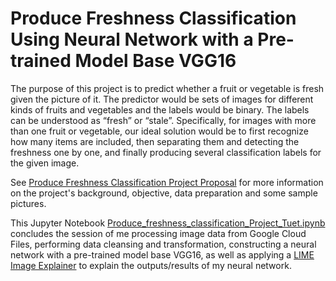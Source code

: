 # Produce Freshness Classification Using Neural Network with a Pre-trained Model Base VGG16

The purpose of this project is to predict whether a fruit or vegetable is fresh given the picture of it. The predictor would be sets of images for different kinds of fruits and vegetables and the labels would be binary. The labels can be understood as “fresh” or “stale”. Specifically, for images with more than one fruit or vegetable, our ideal solution would be to first recognize how many items are included, then separating them and detecting the freshness one by one, and finally producing several classification labels for the given image.

See [Produce Freshness Classification Project Proposal](https://github.com/tuetkwanwing/Produce-Freshness-Classification/blob/main/Produce%20Freshness%20Classification.pdf) for more information on the project's background, objective, data preparation and some sample pictures.

This Jupyter Notebook [Produce_freshness_classification_Project_Tuet.ipynb](https://github.com/tuetkwanwing/Produce-Freshness-Classification/blob/main/Produce_freshness_classification_Project_Tuet.ipynb) concludes the session of me processing image data from Google Cloud Files, performing data cleansing and transformation, constructing a neural network with a pre-trained model base VGG16, as well as applying a [LIME Image Explainer](https://lime-ml.readthedocs.io/en/latest/lime.html) to explain the outputs/results of my neural network.



